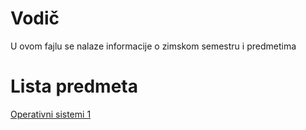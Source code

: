 # Vodič
U ovom fajlu se nalaze informacije o zimskom semestru i predmetima

# Lista predmeta
[Operativni sistemi 1](https://github.com/Produktivna-grupa/PMFKG/blob/master/II%20godina/Zimski%20semestar/OS1/Vodi%C4%8D_predmet.md#vodi%C4%8D)
